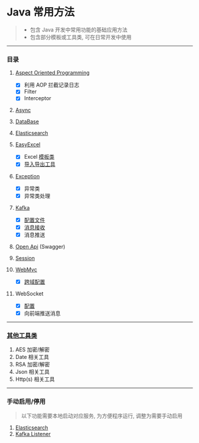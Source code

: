 # Java 常用方法

> * 包含 Java 开发中常用功能的基础应用方法
> * 包含部分模板或工具类, 可在日常开发中使用
---

### 目录

1. [Aspect Oriented Programming](src/main/java/com/demo/aop)
    - [x] 利用 AOP 拦截记录日志
    - [x] Filter
    - [x] Interceptor
2. [Async](src/main/java/com/demo/async)
3. [DataBase](src/main/java/com/demo/db)
4. [Elasticsearch](src/main/java/excluded/elasticsearch)
5. [EasyExcel](src/main/java/com/demo/excel)
    - [x] Excel [模板类](src/main/java/com/demo/excel/easyexcel/ExcelClassTemplate.java)
    - [x] [导入导出工具](src/main/java/com/demo/excel/easyexcel)
6. [Exception](src/main/java/com/demo/exception)
    - [x] 异常类
    - [x] 异常类处理
7. [Kafka](src/main/java/excluded/kafka)
    - [x] [配置文件](src/main/java/excluded/kafka/config)
    - [x] [消息接收](src/main/java/excluded/kafka/listener)
    - [x] 消息推送
8. [Open Api](src/main/java/com/demo/swagger) (Swagger)
9. [Session](src/main/java/com/demo/session)

10. [WebMvc](src/main/java/com/demo/webmvc)
    - [x] [跨域配置](src/main/java/com/demo/webmvc/WebMvcConfig.java)
11. WebSocket
    - [x] [配置](src/main/java/com/demo/websocket/WebSocketConfig.java)
    - [x] 向前端推送消息

---

### [其他工具类](src/main/java/com/demo/util)

1. AES 加密/解密
2. Date 相关工具
3. RSA 加密/解密
4. Json 相关工具
5. Http(s) 相关工具

---

### 手动启用/停用

> 以下功能需要本地启动对应服务, 为方便程序运行, 调整为需要手动启用

1. [Elasticsearch](src/main/java/excluded/elasticsearch)
2. [Kafka Listener](src/main/java/com/demo/excel/listener/DemoKafkaListener.java)